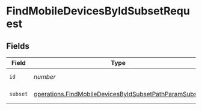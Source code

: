 # FindMobileDevicesByIdSubsetRequest


## Fields

| Field                                                                                                                                 | Type                                                                                                                                  | Required                                                                                                                              | Description                                                                                                                           |
| ------------------------------------------------------------------------------------------------------------------------------------- | ------------------------------------------------------------------------------------------------------------------------------------- | ------------------------------------------------------------------------------------------------------------------------------------- | ------------------------------------------------------------------------------------------------------------------------------------- |
| `id`                                                                                                                                  | *number*                                                                                                                              | :heavy_check_mark:                                                                                                                    | ID to filter by                                                                                                                       |
| `subset`                                                                                                                              | [operations.FindMobileDevicesByIdSubsetPathParamSubset](../../../sdk/models/operations/findmobiledevicesbyidsubsetpathparamsubset.md) | :heavy_check_mark:                                                                                                                    | Subset to filter by                                                                                                                   |